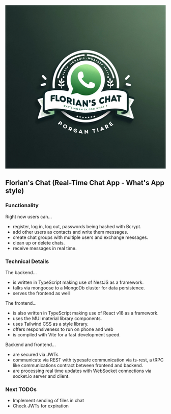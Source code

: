 <img src="./imgs/florians_chat.jpg" height="512px" width="512px">

## Florian's Chat (Real-Time Chat App - What's App style)

### Functionality

Right now users can...
* register, log in, log out, passwords being hashed with Bcrypt.
* add other users as contacts and write them messages.
* create chat groups with multiple users and exchange messages.
* clean up or delete chats.
* receive messages in real time.

### Technical Details

The backend...
* is written in TypeScript making use of NestJS as a framework.
* talks via mongoose to a MongoDb cluster for data persistence.
* serves the frontend as well

The frontend...
* is also written in TypeScript making use of React v18 as a framework.
* uses the MUI material library components.
* uses Tailwind CSS as a style library.
* offers responsiveness to run on phone and web
* is compiled with Vite for a fast development speed.

Backend and frontend...
* are secured via JWTs
* communicate via REST with typesafe communication via ts-rest, a tRPC like communications contract between frontend and backend.
* are processing real time updates with WebSocket connections via socket.io server and client.

### Next TODOs
* Implement sending of files in chat
* Check JWTs for expiration

